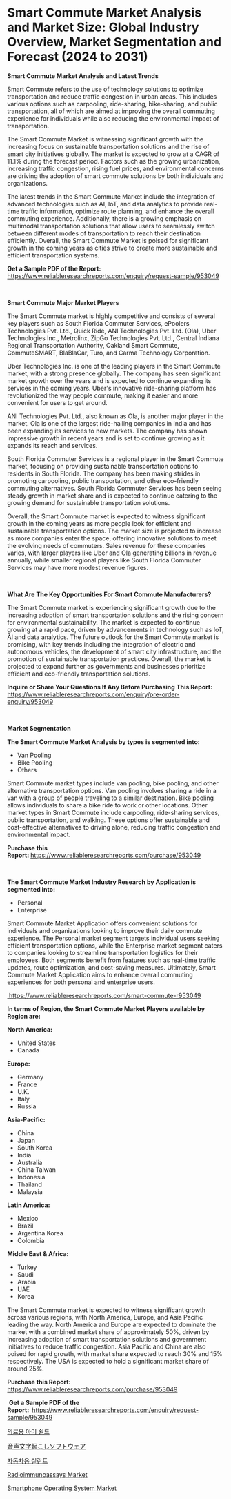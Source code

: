 <p><h1>Smart Commute Market Analysis and Market Size: Global Industry Overview, Market Segmentation and Forecast (2024 to 2031)</h1></p><p><strong>Smart Commute Market Analysis and Latest Trends</strong></p>
<p><p>Smart Commute refers to the use of technology solutions to optimize transportation and reduce traffic congestion in urban areas. This includes various options such as carpooling, ride-sharing, bike-sharing, and public transportation, all of which are aimed at improving the overall commuting experience for individuals while also reducing the environmental impact of transportation.</p><p>The Smart Commute Market is witnessing significant growth with the increasing focus on sustainable transportation solutions and the rise of smart city initiatives globally. The market is expected to grow at a CAGR of 11.1% during the forecast period. Factors such as the growing urbanization, increasing traffic congestion, rising fuel prices, and environmental concerns are driving the adoption of smart commute solutions by both individuals and organizations.</p><p>The latest trends in the Smart Commute Market include the integration of advanced technologies such as AI, IoT, and data analytics to provide real-time traffic information, optimize route planning, and enhance the overall commuting experience. Additionally, there is a growing emphasis on multimodal transportation solutions that allow users to seamlessly switch between different modes of transportation to reach their destination efficiently. Overall, the Smart Commute Market is poised for significant growth in the coming years as cities strive to create more sustainable and efficient transportation systems.</p></p>
<p><strong>Get a Sample PDF of the Report:&nbsp;</strong> <a href="https://www.reliableresearchreports.com/enquiry/request-sample/953049">https://www.reliableresearchreports.com/enquiry/request-sample/953049</a></p>
<p>&nbsp;</p>
<p><strong>Smart Commute Major Market Players</strong></p>
<p><p>The Smart Commute market is highly competitive and consists of several key players such as South Florida Commuter Services, ePoolers Technologies Pvt. Ltd., Quick Ride, ANI Technologies Pvt. Ltd. (Ola), Uber Technologies Inc., Metrolinx, ZipGo Technologies Pvt. Ltd., Central Indiana Regional Transportation Authority, Oakland Smart Commute, CommuteSMART, BlaBlaCar, Turo, and Carma Technology Corporation.</p><p>Uber Technologies Inc. is one of the leading players in the Smart Commute market, with a strong presence globally. The company has seen significant market growth over the years and is expected to continue expanding its services in the coming years. Uber's innovative ride-sharing platform has revolutionized the way people commute, making it easier and more convenient for users to get around.</p><p>ANI Technologies Pvt. Ltd., also known as Ola, is another major player in the market. Ola is one of the largest ride-hailing companies in India and has been expanding its services to new markets. The company has shown impressive growth in recent years and is set to continue growing as it expands its reach and services.</p><p>South Florida Commuter Services is a regional player in the Smart Commute market, focusing on providing sustainable transportation options to residents in South Florida. The company has been making strides in promoting carpooling, public transportation, and other eco-friendly commuting alternatives. South Florida Commuter Services has been seeing steady growth in market share and is expected to continue catering to the growing demand for sustainable transportation solutions.</p><p>Overall, the Smart Commute market is expected to witness significant growth in the coming years as more people look for efficient and sustainable transportation options. The market size is projected to increase as more companies enter the space, offering innovative solutions to meet the evolving needs of commuters. Sales revenue for these companies varies, with larger players like Uber and Ola generating billions in revenue annually, while smaller regional players like South Florida Commuter Services may have more modest revenue figures.</p></p>
<p>&nbsp;</p>
<p><strong>What Are The Key Opportunities For Smart Commute Manufacturers?</strong></p>
<p><p>The Smart Commute market is experiencing significant growth due to the increasing adoption of smart transportation solutions and the rising concern for environmental sustainability. The market is expected to continue growing at a rapid pace, driven by advancements in technology such as IoT, AI and data analytics. The future outlook for the Smart Commute market is promising, with key trends including the integration of electric and autonomous vehicles, the development of smart city infrastructure, and the promotion of sustainable transportation practices. Overall, the market is projected to expand further as governments and businesses prioritize efficient and eco-friendly transportation solutions.</p></p>
<p><strong>Inquire or Share Your Questions If Any Before Purchasing This Report:</strong> <a href="https://www.reliableresearchreports.com/enquiry/pre-order-enquiry/953049">https://www.reliableresearchreports.com/enquiry/pre-order-enquiry/953049</a></p>
<p>&nbsp;</p>
<p><strong>Market Segmentation</strong></p>
<p><strong>The Smart Commute Market Analysis by types is segmented into:</strong></p>
<p><ul><li>Van Pooling</li><li>Bike Pooling</li><li>Others</li></ul></p>
<p><p>Smart Commute market types include van pooling, bike pooling, and other alternative transportation options. Van pooling involves sharing a ride in a van with a group of people traveling to a similar destination. Bike pooling allows individuals to share a bike ride to work or other locations. Other market types in Smart Commute include carpooling, ride-sharing services, public transportation, and walking. These options offer sustainable and cost-effective alternatives to driving alone, reducing traffic congestion and environmental impact.</p></p>
<p><strong>Purchase this Report:&nbsp;</strong><a href="https://www.reliableresearchreports.com/purchase/953049">https://www.reliableresearchreports.com/purchase/953049</a></p>
<p>&nbsp;</p>
<p><strong>The Smart Commute Market Industry Research by Application is segmented into:</strong></p>
<p><ul><li>Personal</li><li>Enterprise</li></ul></p>
<p><p>Smart Commute Market Application offers convenient solutions for individuals and organizations looking to improve their daily commute experience. The Personal market segment targets individual users seeking efficient transportation options, while the Enterprise market segment caters to companies looking to streamline transportation logistics for their employees. Both segments benefit from features such as real-time traffic updates, route optimization, and cost-saving measures. Ultimately, Smart Commute Market Application aims to enhance overall commuting experiences for both personal and enterprise users.</p></p>
<p><a href="https://www.reliableresearchreports.com/smart-commute-r953049">&nbsp;https://www.reliableresearchreports.com/smart-commute-r953049</a></p>
<p><strong>In terms of Region, the Smart Commute Market Players available by Region are:</strong></p>
<p>
    <p> <strong> North America: </strong>
        <ul>
            <li>United States</li>
            <li>Canada</li>
        </ul>
        </p> 
    <p> <strong> Europe: </strong>
        <ul>
            <li>Germany</li>
            <li>France</li>
            <li>U.K.</li>
            <li>Italy</li>
            <li>Russia</li>
        </ul>
        </p> 
    <p> <strong> Asia-Pacific: </strong>
        <ul>
            <li>China</li>
            <li>Japan</li>
            <li>South Korea</li>
            <li>India</li>
            <li>Australia</li>
            <li>China Taiwan</li>
            <li>Indonesia</li>
            <li>Thailand</li>
            <li>Malaysia</li>
        </ul>
        </p> 
    <p> <strong> Latin America: </strong>
        <ul>
            <li>Mexico</li>
            <li>Brazil</li>
            <li>Argentina Korea</li>
            <li>Colombia</li>
        </ul>
        </p> 
    <p> <strong> Middle East & Africa: </strong>
        <ul>
            <li>Turkey</li>
            <li>Saudi</li>
            <li>Arabia</li>
            <li>UAE</li>
            <li>Korea</li>
        </ul>
    </p>
    </p>
<p><p>The Smart Commute market is expected to witness significant growth across various regions, with North America, Europe, and Asia Pacific leading the way. North America and Europe are expected to dominate the market with a combined market share of approximately 50%, driven by increasing adoption of smart transportation solutions and government initiatives to reduce traffic congestion. Asia Pacific and China are also poised for rapid growth, with market share expected to reach 30% and 15% respectively. The USA is expected to hold a significant market share of around 25%.</p></p>
<p><strong>Purchase this Report: </strong><a href="https://www.reliableresearchreports.com/purchase/953049">https://www.reliableresearchreports.com/purchase/953049</a></p>
<p>&nbsp;<strong>Get a Sample PDF of the Report:&nbsp;&nbsp;</strong><a href="https://www.reliableresearchreports.com/enquiry/request-sample/953049">https://www.reliableresearchreports.com/enquiry/request-sample/953049</a></p>
<p><strong></strong></p>
<p><p><a href="https://github.com/akzkkws047661437/Market-Research-Report-List-2/blob/main/285351750108.md">의료용 아이 쉴드</a></p><p><a href="https://github.com/alyle7648/Market-Research-Report-List-1/blob/main/255924653879.md">音声文字起こしソフトウェア</a></p><p><a href="https://github.com/rick7624/Market-Research-Report-List-1/blob/main/238190550107.md">자동차용 실란트</a></p><p><a href="https://www.linkedin.com/pulse/radioimmunoassays-market-research-report-its-history-forecast-tg8jc">Radioimmunoassays Market</a></p><p><a href="https://github.com/ruddyyedelwadw/Market-Research-Report-List-2/blob/main/smartphone-operating-system-market.md">Smartphone Operating System Market</a></p></p>